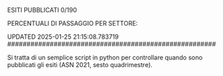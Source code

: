 ESITI PUBBLICATI 0/190 

PERCENTUALI DI PASSAGGIO PER SETTORE:

UPDATED 2025-01-25 21:15:08.783719
###################################################### 

Si tratta di un semplice script in python per controllare quando sono pubblicati gli esiti (ASN 2021, sesto quadrimestre).


